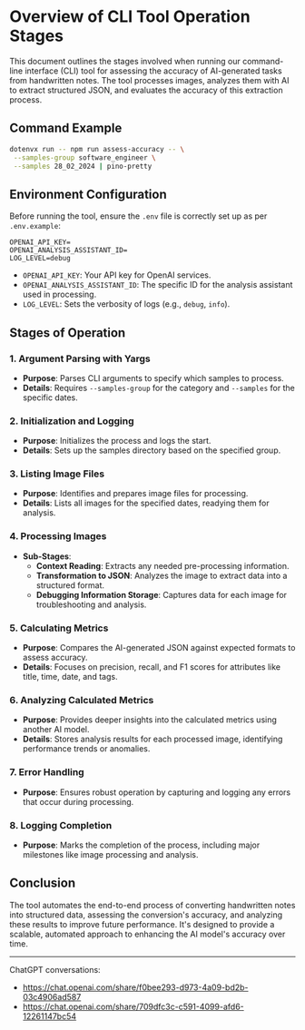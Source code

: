 # Overview of CLI Tool Operation Stages

This document outlines the stages involved when running our command-line interface (CLI) tool for assessing the accuracy of AI-generated tasks from handwritten notes. The tool processes images, analyzes them with AI to extract structured JSON, and evaluates the accuracy of this extraction process.

## Command Example

```bash
dotenvx run -- npm run assess-accuracy -- \
 --samples-group software_engineer \
 --samples 28_02_2024 | pino-pretty
```

## Environment Configuration

Before running the tool, ensure the `.env` file is correctly set up as per `.env.example`:

```plaintext
OPENAI_API_KEY=
OPENAI_ANALYSIS_ASSISTANT_ID=
LOG_LEVEL=debug
```

- `OPENAI_API_KEY`: Your API key for OpenAI services.
- `OPENAI_ANALYSIS_ASSISTANT_ID`: The specific ID for the analysis assistant used in processing.
- `LOG_LEVEL`: Sets the verbosity of logs (e.g., `debug`, `info`).

## Stages of Operation

### 1. Argument Parsing with Yargs

- **Purpose**: Parses CLI arguments to specify which samples to process.
- **Details**: Requires `--samples-group` for the category and `--samples` for the specific dates.

### 2. Initialization and Logging

- **Purpose**: Initializes the process and logs the start.
- **Details**: Sets up the samples directory based on the specified group.

### 3. Listing Image Files

- **Purpose**: Identifies and prepares image files for processing.
- **Details**: Lists all images for the specified dates, readying them for analysis.

### 4. Processing Images

- **Sub-Stages**:
  - **Context Reading**: Extracts any needed pre-processing information.
  - **Transformation to JSON**: Analyzes the image to extract data into a structured format.
  - **Debugging Information Storage**: Captures data for each image for troubleshooting and analysis.

### 5. Calculating Metrics

- **Purpose**: Compares the AI-generated JSON against expected formats to assess accuracy.
- **Details**: Focuses on precision, recall, and F1 scores for attributes like title, time, date, and tags.

### 6. Analyzing Calculated Metrics

- **Purpose**: Provides deeper insights into the calculated metrics using another AI model.
- **Details**: Stores analysis results for each processed image, identifying performance trends or anomalies.

### 7. Error Handling

- **Purpose**: Ensures robust operation by capturing and logging any errors that occur during processing.

### 8. Logging Completion

- **Purpose**: Marks the completion of the process, including major milestones like image processing and analysis.

## Conclusion

The tool automates the end-to-end process of converting handwritten notes into structured data, assessing the conversion's accuracy, and analyzing these results to improve future performance. It's designed to provide a scalable, automated approach to enhancing the AI model's accuracy over time.

---

ChatGPT conversations:

- https://chat.openai.com/share/f0bee293-d973-4a09-bd2b-03c4906ad587
- https://chat.openai.com/share/709dfc3c-c591-4099-afd6-12261147bc54
